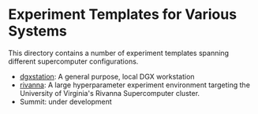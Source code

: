 # Experiment Templates for Various Systems

This directory contains a number of experiment templates spanning different supercomputer configurations.

* [dgxstation](./dgxstation/README.md): A general purpose, local DGX workstation
* [rivanna](./rivanna/README.md): A large hyperparameter experiment environment targeting the University of Virginia's Rivanna Supercomputer cluster.
* Summit: under development